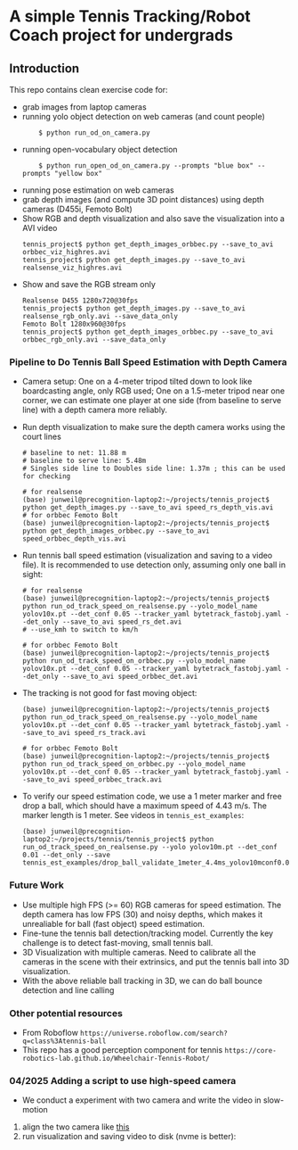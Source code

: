 # A simple Tennis Tracking/Robot Coach project for undergrads

## Introduction

This repo contains clean exercise code for:

+ grab images from laptop cameras
+ running yolo object detection on web cameras (and count people)
    ```
        $ python run_od_on_camera.py
    ```
+ running open-vocabulary object detection
    ```
        $ python run_open_od_on_camera.py --prompts "blue box" --prompts "yellow box"
    ```
+ running pose estimation on web cameras
+ grab depth images (and compute 3D point distances) using depth cameras (D455i, Femoto Bolt)
+ Show RGB and depth visualization and also save the visualization into a AVI video
    ```
    tennis_project$ python get_depth_images_orbbec.py --save_to_avi orbbec_viz_highres.avi
    tennis_project$ python get_depth_images.py --save_to_avi realsense_viz_highres.avi
    ```
+ Show and save the RGB stream only
    ```
    Realsense D455 1280x720@30fps
    tennis_project$ python get_depth_images.py --save_to_avi realsense_rgb_only.avi --save_data_only
    Femoto Bolt 1280x960@30fps
    tennis_project$ python get_depth_images_orbbec.py --save_to_avi orbbec_rgb_only.avi --save_data_only
    ```

### Pipeline to Do Tennis Ball Speed Estimation with Depth Camera

+ Camera setup: One on a 4-meter tripod tilted down to look like boardcasting angle, only RGB used; One on a 1.5-meter tripod near one corner, we can estimate one player at one side (from baseline to serve line) with a depth camera more reliably.
+ Run depth visualization to make sure the depth camera works using the court lines
    ```
    # baseline to net: 11.88 m
    # baseline to serve line: 5.48m
    # Singles side line to Doubles side line: 1.37m ; this can be used for checking

    # for realsense
    (base) junweil@precognition-laptop2:~/projects/tennis_project$ python get_depth_images.py --save_to_avi speed_rs_depth_vis.avi
    # for orbbec Femoto Bolt
    (base) junweil@precognition-laptop2:~/projects/tennis_project$ python get_depth_images_orbbec.py --save_to_avi speed_orbbec_depth_vis.avi

    ```
+ Run tennis ball speed estimation (visualization and saving to a video file). It is recommended to use detection only, assuming only one ball in sight:
    ```
    # for realsense
    (base) junweil@precognition-laptop2:~/projects/tennis_project$ python run_od_track_speed_on_realsense.py --yolo_model_name yolov10x.pt --det_conf 0.05 --tracker_yaml bytetrack_fastobj.yaml --det_only --save_to_avi speed_rs_det.avi
    # --use_kmh to switch to km/h

    # for orbbec Femoto Bolt
    (base) junweil@precognition-laptop2:~/projects/tennis_project$ python run_od_track_speed_on_orbbec.py --yolo_model_name yolov10x.pt --det_conf 0.05 --tracker_yaml bytetrack_fastobj.yaml --det_only --save_to_avi speed_orbbec_det.avi

    ```

+ The tracking is not good for fast moving object:
    ```
    (base) junweil@precognition-laptop2:~/projects/tennis_project$ python run_od_track_speed_on_realsense.py --yolo_model_name yolov10x.pt --det_conf 0.05 --tracker_yaml bytetrack_fastobj.yaml --save_to_avi speed_rs_track.avi

    # for orbbec Femoto Bolt
    (base) junweil@precognition-laptop2:~/projects/tennis_project$ python run_od_track_speed_on_orbbec.py --yolo_model_name yolov10x.pt --det_conf 0.05 --tracker_yaml bytetrack_fastobj.yaml --save_to_avi speed_orbbec_track.avi
    ```

+ To verify our speed estimation code, we use a 1 meter marker and free drop a ball, which should have a maximum speed of 4.43 m/s. The marker length is 1 meter. See videos in `tennis_est_examples`:
    ```
    (base) junweil@precognition-laptop2:~/projects/tennis/tennis_project$ python run_od_track_speed_on_realsense.py --yolo yolov10m.pt --det_conf 0.01 --det_only --save tennis_est_examples/drop_ball_validate_1meter_4.4ms_yolov10mconf0.01.avi
    ```

### Future Work

+ Use multiple high FPS (>= 60) RGB cameras for speed estimation. The depth camera has low FPS (30) and noisy depths, which makes it unrealiable for ball (fast object) speed estimation.
+ Fine-tune the tennis ball detection/tracking model. Currently the key challenge is to detect fast-moving, small tennis ball.
+ 3D Visualization with multiple cameras. Need to calibrate all the cameras in the scene with their extrinsics, and put the tennis ball into 3D visualization.
+ With the above reliable ball tracking in 3D, we can do ball bounce detection and line calling

### Other potential resources
+ From Roboflow `https://universe.roboflow.com/search?q=class%3Atennis-ball`
+ This repo has a good perception component for tennis `https://core-robotics-lab.github.io/Wheelchair-Tennis-Robot/`

### 04/2025 Adding a script to use high-speed camera
+ We conduct a experiment with two camera and write the video in slow-motion
1. align the two camera like [this](tennis_est_examples/2_highspeed_camera_setup.jpg)
2. run visualization and saving video to disk (nvme is better):
```
```
